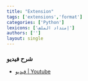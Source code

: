 ```yaml
---
title: "Extension"
tags: ['extensions','format']
categories: ['Python']
lexicons: ['إمتداد الملف']
authors: ['']
layout: single
---
```


### شرح فيديو 

- [فيديو | Youtube](https://www.youtube.com/embed/p4OqbCJVVHI)
